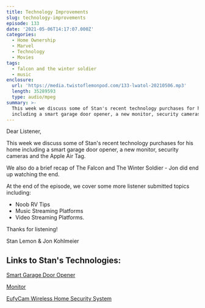 ```yaml
---
title: Technology Improvements
slug: technology-improvements
episode: 133
date: '2021-05-06T14:17:07.000Z'
categories:
  - Home Ownership
  - Marvel
  - Technology
  - Movies
tags:
  - falcon and the winter soldier
  - music
enclosure:
  url: 'https://media.twistoflemonpod.com/133-lwatol-20210506.mp3'
  length: 35289593
  type: audio/mpeg
summary: >-
  This week we discuss some of Stan's recent technology purchases for his home
  including a smart garage door opener, a new monitor, security cameras and the
---
```


Dear Listener,

This week we discuss some of Stan's recent technology purchases for his home including a smart garage door opener, a new monitor, security cameras and the Apple Air Tag.

We also do a brief recap of The Falcon and The Winter Soldier - Jon did end up watching the end.

At the end of the episode, we cover some more listener submitted topics including:

- Noob RV Tips
- Music Streaming Platforms
- Video Streaming Platforms.

Thanks for listening!

Stan Lemon & Jon Kohlmeier

## Links to Stan's Technologies:

[Smart Garage Door Opener](https://amzn.to/3b782m7)

[Monitor](https://amzn.to/2RvtkTs)

[EufyCam Wireless Home Security System](https://www.apple.com/shop/product/HP982LL/A/eufycam-2-pro-wireless-home-security-camera-system?fnode=68e9084d17cf560251561b511ae29e2aabd490c17817dfcfbd14792dba511f47701f3a692b03de41dd4c2bf177b4efe93162d4d688f183423ba1583234b76426f938c8ecaa506962e2bb4056a667593c33dd598e9d4fd3fc9f8f97990a6dd92b)
